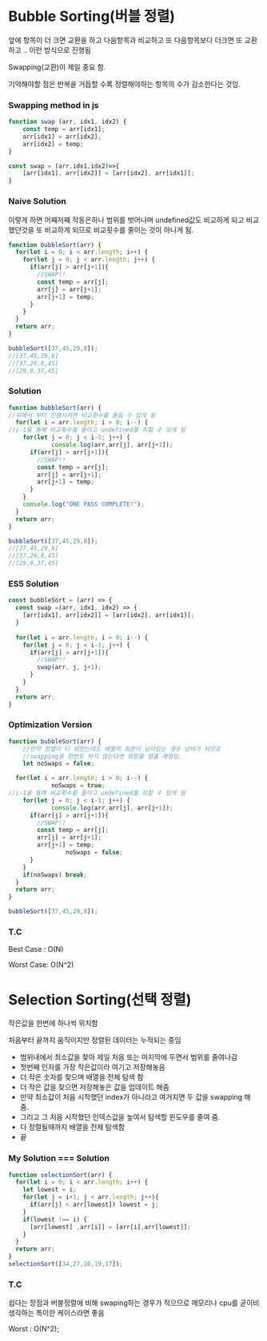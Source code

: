 # Bubble Sorting(버블 정렬)

앞에 항목이 더 크면 교환을 하고 다음항목과 비교하고 또 다음항목보다 더크면 또 교환하고 .. 이런 방식으로 진행됨

Swapping(교환)이 제일 중요 함.

기억해야할 점은 반복을 거듭할 수록 정렬해야하는 항목의 수가 감소한다는 것임.

### Swapping method in js

```jsx
function swap (arr, idx1, idx2) {
	const temp = arr[idx1];
	arr[idx1] = arr[idx2];
	arr[idx2] = temp;
}

const swap = (arr,idx1,idx2)=>{
	[arr[idx1], arr[idx2]] = [arr[idx2], arr[idx1]];
}
```

### Naive Solution

이렇게 하면 어째저째 작동은하나 범위를 벗어나며 undefined값도 비교하게 되고 비교했던것을 또 비교하게 되므로 비교횟수를 줄이는 것이 아니게 됨.

```jsx
function bubbleSort(arr) {
  for(let i = 0; i < arr.length; i++) {
    for(let j = 0; j < arr.length; j++) {
      if(arr[j] > arr[j+1]){
        //SWAP!!
        const temp = arr[j];
        arr[j] = arr[j+1];
        arr[j+1] = temp;
      }
    }
  }
  return arr;
}

bubbleSort([37,45,29,8]);
//[37,45,29,8]
//[37,29,8,45]
//[29,8,37,45]
```

### Solution

```jsx
function bubbleSort(arr) {
//뒤에서 부터 진행시키면 비교횟수를 줄일 수 있게 됨
  for(let i = arr.length; i > 0; i--) {
//i-1을 통해 비교횟수를 줄이고 undefined를 피할 수 있게 됨
    for(let j = 0; j < i-1; j++) {
			console.log(arr,arr[j], arr[j+1]);
      if(arr[j] > arr[j+1]){
        //SWAP!!
        const temp = arr[j];
        arr[j] = arr[j+1];
        arr[j+1] = temp;
      }
    }
	console.log("ONE PASS COMPLETE!");
  }
  return arr;
}

bubbleSort([37,45,29,8]);
//[37,45,29,8]
//[37,29,8,45]
//[29,8,37,45]
```

### ES5 Solution

```jsx
const bubbleSort = (arr) => {
  const swap =(arr, idx1, idx2) => {
    [arr[idx1], arr[idx2]] = [arr[idx2], arr[idx1]];
  }
  
  for(let i = arr.length; i > 0; i--) {
    for(let j = 0; j < i-1; j++) {
      if(arr[j] > arr[j+1]){
        //SWAP!!
        swap(arr, j, j+1);
      }
    }
  }
  return arr;
}
```

### Optimization Version

```jsx
function bubbleSort(arr) {
	//만약 정렬이 다 되었는데도 배열의 회문이 남아있는 경우 낭비가 되므로
	//swapping을 한번도 하지 않는다면 회문을 멈출 예정임.
	let noSwaps = false;

  for(let i = arr.length; i > 0; i--) {
			noSwaps = true;
//i-1을 통해 비교횟수를 줄이고 undefined를 피할 수 있게 됨
    for(let j = 0; j < i-1; j++) {
			console.log(arr,arr[j], arr[j+1]);
      if(arr[j] > arr[j+1]){
        //SWAP!!
        const temp = arr[j];
        arr[j] = arr[j+1];
        arr[j+1] = temp;
				noSwaps = false;
      }
    }
	if(noSwaps) break;
  }
  return arr;
}

bubbleSort([37,45,29,8]);
```

### T.C

Best Case : O(N)

Worst Case: O(N^2)


# Selection Sorting(선택 정렬)

작은값을 한번에 하나씩 위치함

처음부터 끝까지 움직이지만 정렬된 데이터는 누적되는 중임

- 범위내에서 최소값을 찾아 제일 처음 또는 마지막에 두면서 범위를 줄여나감
- 첫번째 인자를 가장 작은값이라 여기고 저장해놓음
- 더 작은 숫자를 찾으며 배열을 전체 탐색 함
- 더 작은 값을 찾으면 저장해놓은 값을 업데이트 해줌
- 만약 최소값이 처음 시작했던 index가 아니라고 여거지면 두 값을 swapping 해 줌.
- 그리고 그 처음 시작했던 인덱스값을 높여서 탐색할 윈도우를 줄여 줌.
- 다 정렬될때까지 배열을 전체 탐색함
- 끝

### My Solution === Solution

```jsx
function selectionSort(arr) {
  for(let i = 0; i < arr.length; i++) {
    let lowest = i;
    for(let j = i+1; j < arr.length; j++){
      if(arr[j] < arr[lowest]) lowest = j;
    }
    if(lowest !== i) {
      [arr[lowest] ,arr[i]] = [arr[i],arr[lowest]];
    }
  }
  return arr;
}
selectionSort([34,27,10,19,17]);
```

### T.C

쉽다는 장점과 버블정렬에 비해 swaping하는 경우가 적으므로 메모리나 cpu를 굳이비 생각하는 특이한 케이스라면 좋음

Worst : O(N^2);